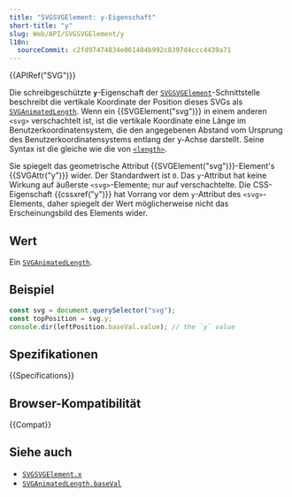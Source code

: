 ```yaml
---
title: "SVGSVGElement: y-Eigenschaft"
short-title: "y"
slug: Web/API/SVGSVGElement/y
l10n:
  sourceCommit: c2fd97474834e061404b992c8397d4ccc4439a71
---
```


{{APIRef("SVG")}}

Die schreibgeschützte **`y`**-Eigenschaft der [`SVGSVGElement`](/de/docs/Web/API/SVGSVGElement)-Schnittstelle beschreibt die vertikale Koordinate der Position dieses SVGs als [`SVGAnimatedLength`](/de/docs/Web/API/SVGAnimatedLength). Wenn ein {{SVGElement("svg")}} in einem anderen `<svg>` verschachtelt ist, ist die vertikale Koordinate eine Länge im Benutzerkoordinatensystem, die den angegebenen Abstand vom Ursprung des Benutzerkoordinatensystems entlang der y-Achse darstellt. Seine Syntax ist die gleiche wie die von [`<length>`](/de/docs/Web/SVG/Guides/Content_type#length).

Sie spiegelt das geometrische Attribut {{SVGElement("svg")}}-Element's {{SVGAttr("y")}} wider. Der Standardwert ist `0`. Das `y`-Attribut hat keine Wirkung auf äußerste `<svg>`-Elemente; nur auf verschachtelte. Die CSS-Eigenschaft {{cssxref("y")}} hat Vorrang vor dem `y`-Attribut des `<svg>`-Elements, daher spiegelt der Wert möglicherweise nicht das Erscheinungsbild des Elements wider.

## Wert

Ein [`SVGAnimatedLength`](/de/docs/Web/API/SVGAnimatedLength).

## Beispiel

```js
const svg = document.querySelector("svg");
const topPosition = svg.y;
console.dir(leftPosition.baseVal.value); // the `y` value
```

## Spezifikationen

{{Specifications}}

## Browser-Kompatibilität

{{Compat}}

## Siehe auch

- [`SVGSVGElement.x`](/de/docs/Web/API/SVGSVGElement/x)
- [`SVGAnimatedLength.baseVal`](/de/docs/Web/API/SVGAnimatedLength/baseVal)
